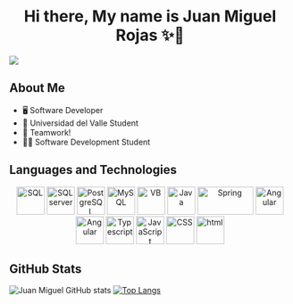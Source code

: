 <div align="center">
<h1 align= "center">Hi there, My name is Juan Miguel Rojas  ✨👋</h1>
</div>
<img src="https://i.imgur.com/pgTq01N.png">

## About Me
- 🖥️ Software Developer
- 📖 Universidad del Valle Student
- 🤝 Teamwork!
- ​👨‍🏫​ Software Development Student

## Languages and Technologies
<p align="center">
  <img src="https://www.tec-innova.mx/wp-content/uploads/2021/12/Imagen1.png" alt="SQL" width="50" height="50" />
  <img src="https://cdn-icons-png.freepik.com/512/5968/5968409.png" alt="SQLserver" width="50" height="50" />
  <img src="https://cdn.worldvectorlogo.com/logos/postgresql.svg" alt="PostgreSQL" width="50" height="50" />
  <img src="https://www.freepnglogos.com/uploads/logo-mysql-png/logo-mysql-mysql-logo-png-images-are-download-crazypng-21.png" alt="MySQL" width="50" height="50" />
  <img src="https://upload.wikimedia.org/wikipedia/commons/thumb/4/40/VB.NET_Logo.svg/1200px-VB.NET_Logo.svg.png" alt="VB" width="50" height="50" />
  <img src="https://cdn-icons-png.flaticon.com/512/226/226777.png" alt="Java" width="50" height="50" />
  <img src="https://niixer.com/wp-content/uploads/2020/11/spring-boot.png" alt="Spring" width="100" height="50" /> 
  <img src="https://static-00.iconduck.com/assets.00/angular-icon-1931x2048-bef1f3lm.png" alt="Angular" width="50" height="50" />
  <img src="https://w7.pngwing.com/pngs/79/518/png-transparent-js-react-js-logo-react-react-native-logos-icon-thumbnail.png" alt="Angular" width="50" height="50" />
  <img src="https://static-00.iconduck.com/assets.00/typescript-plain-icon-256x256-ypojgpyj.png" alt="Typescript" width="50" height="50" />
  <img src="https://cdn.alvarofontela.com/wp-content/uploads/optimizarjscss4.png" alt="JavaScript" width="50" height="50" />
  <img src="https://upload.wikimedia.org/wikipedia/commons/thumb/6/62/CSS3_logo.svg/2048px-CSS3_logo.svg.png" alt="CSS" width="50" height="50" />
  <img src="https://cdn-icons-png.flaticon.com/512/732/732212.png" alt="html" width="50" height="50" />
</p>


## GitHub Stats
![Juan Miguel GitHub stats](https://github-readme-stats.vercel.app/api?username=juanmiguelrojas96&show_icons=true&theme=tokyonight)
[![Top Langs](https://github-readme-stats.vercel.app/api/top-langs/?username=juanmiguelrojas96&theme=tokyonight)](https://github.com/juanmiguelrojas96/github-readme-stats)
<!--
**JuanMiguelRojas96/JuanMiguelRojas96** is a ✨ _special_ ✨ repository because its `README.md` (this file) appears on your GitHub profile.

Here are some ideas to get you started:

- 🔭 I’m currently working on ...
- 🌱 I’m currently learning ...
- 👯 I’m looking to collaborate on ...
- 🤔 I’m looking for help with ...
- 💬 Ask me about ...
- 📫 How to reach me: ...
- 😄 Pronouns: ...
- ⚡ Fun fact: ...
-->
